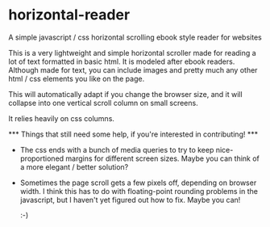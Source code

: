 # horizontal-reader
A simple javascript / css horizontal scrolling ebook style reader for websites

This is a very lightweight and simple horizontal scroller made for reading a lot of text formatted in basic html. It is modeled after ebook readers. Although made for text, you can include images and pretty much any other html / css elements you like on the page.

This will automatically adapt if you change the browser size, and it will collapse into one vertical scroll column on small screens.

It relies heavily on css columns.

*** Things that still need some help, if you're interested in contributing! ***

- The css ends with a bunch of media queries to try to keep nice-proportioned margins for different screen sizes. Maybe you can think of a more elegant / better solution?

- Sometimes the page scroll gets a few pixels off, depending on browser width. I think this has to do with floating-point rounding problems in the javascript, but I haven't yet figured out how to fix. Maybe you can!

  :-)
